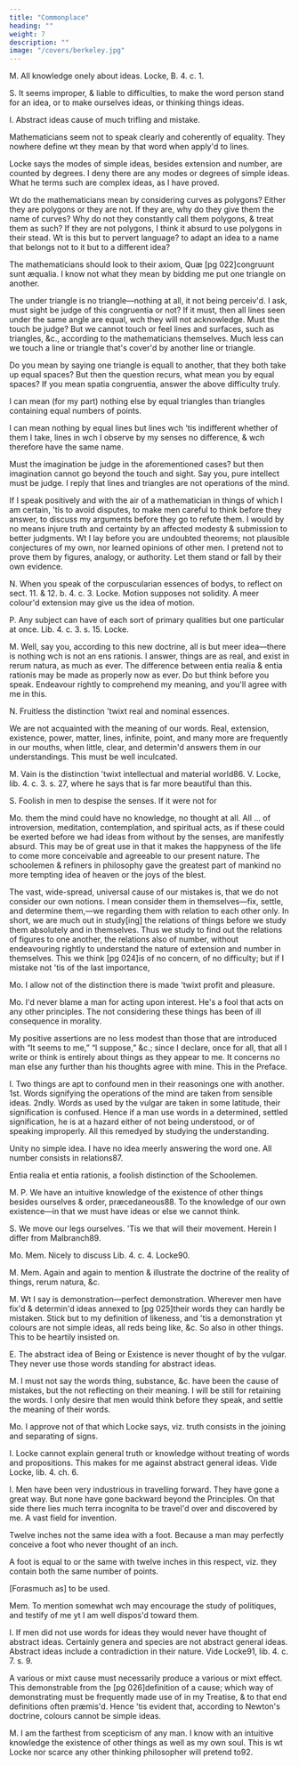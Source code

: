 ```yaml
---
title: "Commonplace"
heading: ""
weight: 7
description: ""
image: "/covers/berkeley.jpg"
---
```



M. All knowledge onely about ideas. Locke, B. 4. c. 1.

S. It seems improper, & liable to difficulties, to make the word person stand for an idea, or to make ourselves ideas, or thinking things ideas.

I. Abstract ideas cause of much trifling and mistake.

Mathematicians seem not to speak clearly and coherently of equality. They nowhere define wt they mean by that word when apply'd to lines.

Locke says the modes of simple ideas, besides extension and number, are counted by degrees. I deny there are any modes or degrees of simple ideas. What he terms such are complex ideas, as I have proved.

Wt do the mathematicians mean by considering curves as polygons? Either they are polygons or they are not. If they are, why do they give them the name of curves? Why do not they constantly call them polygons, & treat them as such? If they are not polygons, I think it absurd to use polygons in their stead. Wt is this but to pervert language? to adapt an idea to a name that belongs not to it but to a different idea?

The mathematicians should look to their axiom, Quæ [pg 022]congruunt sunt æqualia. I know not what they mean by bidding me put one triangle on another.

The under triangle is no triangle—nothing at all, it not being perceiv'd. I ask, must sight be judge of this congruentia or not? If it must, then all lines seen under the same angle are equal, wch they will not acknowledge. Must the touch be judge? But we cannot touch or feel lines and surfaces, such as triangles, &c., according to the mathematicians themselves. Much less can we touch a line or triangle that's cover'd by another line or triangle.

Do you mean by saying one triangle is equall to another, that they both take up equal spaces? But then the question recurs, what mean you by equal spaces? If you mean spatia congruentia, answer the above difficulty truly.

I can mean (for my part) nothing else by equal triangles than triangles containing equal numbers of points.

I can mean nothing by equal lines but lines wch 'tis indifferent whether of them I take, lines in wch I observe by my senses no difference, & wch therefore have the same name.

Must the imagination be judge in the aforementioned cases? but then imagination cannot go beyond the touch and sight. Say you, pure intellect must be judge. I reply that lines and triangles are not operations of the mind.

If I speak positively and with the air of a mathematician in things of which I am certain, 'tis to avoid disputes, to make men careful to think before they answer, to discuss my arguments before they go to refute them. I would by no means injure truth and certainty by an affected modesty & submission to better judgments. Wt I lay before you are undoubted theorems; not plausible conjectures of my own, nor learned opinions of other men. I pretend not to prove them by figures, analogy, or authority. Let them stand or fall by their own evidence.

N.
When you speak of the corpuscularian essences of bodys, to reflect on sect. 11. & 12. b. 4. c. 3. Locke. Motion supposes not solidity. A meer colour'd extension may give us the idea of motion.

P.
Any subject can have of each sort of primary qualities but one particular at once. Lib. 4. c. 3. s. 15. Locke.

M.
Well, say you, according to this new doctrine, all is but meer idea—there is nothing wch is not an ens rationis. I answer, things are as real, and exist in rerum natura, as much as ever. The difference between entia realia & entia rationis may be made as properly now as ever. Do but think before you speak. Endeavour rightly to comprehend my meaning, and you'll agree with me in this.

N.
Fruitless the distinction 'twixt real and nominal essences.

We are not acquainted with the meaning of our words. Real, extension, existence, power, matter, lines, infinite, point, and many more are frequently in our mouths, when little, clear, and determin'd answers them in our understandings. This must be well inculcated.

M.
Vain is the distinction 'twixt intellectual and material world86. V. Locke, lib. 4. c. 3. s. 27, where he says that is far more beautiful than this.

S.
Foolish in men to despise the senses. If it were not for

Mo.
them the mind could have no knowledge, no thought at all. All ... of introversion, meditation, contemplation, and spiritual acts, as if these could be exerted before we had ideas from without by the senses, are manifestly absurd. This may be of great use in that it makes the happyness of the life to come more conceivable and agreeable to our present nature. The schoolemen & refiners in philosophy gave the greatest part of mankind no more tempting idea of heaven or the joys of the blest.

The vast, wide-spread, universal cause of our mistakes is, that we do not consider our own notions. I mean consider them in themselves—fix, settle, and determine them,—we regarding them with relation to each other only. In short, we are much out in study[ing] the relations of things before we study them absolutely and in themselves. Thus we study to find out the relations of figures to one another, the relations also of number, without endeavouring rightly to understand the nature of extension and number in themselves. This we think [pg 024]is of no concern, of no difficulty; but if I mistake not 'tis of the last importance,

Mo.
I allow not of the distinction there is made 'twixt profit and pleasure.

Mo.
I'd never blame a man for acting upon interest. He's a fool that acts on any other principles. The not considering these things has been of ill consequence in morality.

My positive assertions are no less modest than those that are introduced with “It seems to me,” “I suppose,” &c.; since I declare, once for all, that all I write or think is entirely about things as they appear to me. It concerns no man else any further than his thoughts agree with mine. This in the Preface.

I.
Two things are apt to confound men in their reasonings one with another. 1st. Words signifying the operations of the mind are taken from sensible ideas. 2ndly. Words as used by the vulgar are taken in some latitude, their signification is confused. Hence if a man use words in a determined, settled signification, he is at a hazard either of not being understood, or of speaking improperly. All this remedyed by studying the understanding.

Unity no simple idea. I have no idea meerly answering the word one. All number consists in relations87.

Entia realia et entia rationis, a foolish distinction of the Schoolemen.

M. P.
We have an intuitive knowledge of the existence of other things besides ourselves & order, præcedaneous88. To the knowledge of our own existence—in that we must have ideas or else we cannot think.

S.
We move our legs ourselves. 'Tis we that will their movement. Herein I differ from Malbranch89.

Mo.
Mem. Nicely to discuss Lib. 4. c. 4. Locke90.

M.
Mem. Again and again to mention & illustrate the doctrine of the reality of things, rerum natura, &c.

M.
Wt I say is demonstration—perfect demonstration. Wherever men have fix'd & determin'd ideas annexed to [pg 025]their words they can hardly be mistaken. Stick but to my definition of likeness, and 'tis a demonstration yt colours are not simple ideas, all reds being like, &c. So also in other things. This to be heartily insisted on.

E.
The abstract idea of Being or Existence is never thought of by the vulgar. They never use those words standing for abstract ideas.

M.
I must not say the words thing, substance, &c. have been the cause of mistakes, but the not reflecting on their meaning. I will be still for retaining the words. I only desire that men would think before they speak, and settle the meaning of their words.

Mo.
I approve not of that which Locke says, viz. truth consists in the joining and separating of signs.

I.
Locke cannot explain general truth or knowledge without treating of words and propositions. This makes for me against abstract general ideas. Vide Locke, lib. 4. ch. 6.

I.
Men have been very industrious in travelling forward. They have gone a great way. But none have gone backward beyond the Principles. On that side there lies much terra incognita to be travel'd over and discovered by me. A vast field for invention.

Twelve inches not the same idea with a foot. Because a man may perfectly conceive a foot who never thought of an inch.

A foot is equal to or the same with twelve inches in this respect, viz. they contain both the same number of points.

[Forasmuch as] to be used.

Mem. To mention somewhat wch may encourage the study of politiques, and testify of me yt I am well dispos'd toward them.

I.
If men did not use words for ideas they would never have thought of abstract ideas. Certainly genera and species are not abstract general ideas. Abstract ideas include a contradiction in their nature. Vide Locke91, lib. 4. c. 7. s. 9.

A various or mixt cause must necessarily produce a various or mixt effect. This demonstrable from the [pg 026]definition of a cause; which way of demonstrating must be frequently made use of in my Treatise, & to that end definitions often præmis'd. Hence 'tis evident that, according to Newton's doctrine, colours cannot be simple ideas.

M.
I am the farthest from scepticism of any man. I know with an intuitive knowledge the existence of other things as well as my own soul. This is wt Locke nor scarce any other thinking philosopher will pretend to92.


